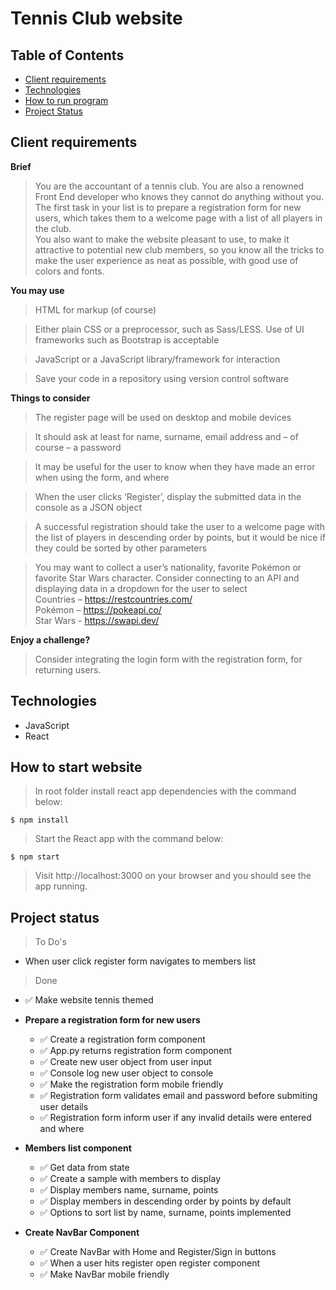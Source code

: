 # Tennis Club website

## Table of Contents

- [Client requirements](#client-requirements)
- [Technologies](#technologies)
- [How to run program](#how-to-run-program)
- [Project Status](#project-status)

## Client requirements

**Brief**

> You are the accountant of a tennis club. You are also a renowned Front End developer who knows they cannot do anything without you. The first task in your list is to prepare a registration form for new users, which takes them to a welcome page with a list of all players in the club.  
> You also want to make the website pleasant to use, to make it attractive to potential new club members, so you know all the tricks to make the user experience as neat as possible, with good use of colors and fonts.

**You may use**

> HTML for markup (of course)

> Either plain CSS or a preprocessor, such as Sass/LESS. Use of UI frameworks such as Bootstrap is acceptable

> JavaScript or a JavaScript library/framework for interaction

> Save your code in a repository using version control software

**Things to consider**

> The register page will be used on desktop and mobile devices

> It should ask at least for name, surname, email address and – of course – a password

> It may be useful for the user to know when they have made an error when using the form, and where

> When the user clicks ‘Register’, display the submitted data in the console as a JSON object

> A successful registration should take the user to a welcome page with the list of players in descending order by points, but it would be nice if they could be sorted by other parameters

> You may want to collect a user’s nationality, favorite Pokémon or favorite Star Wars character. Consider connecting to an API and displaying data in a dropdown for the user to select  
> Countries – https://restcountries.com/  
> Pokémon – https://pokeapi.co/  
> Star Wars - https://swapi.dev/

**Enjoy a challenge?**

> Consider integrating the login form with the registration form, for returning users.

## Technologies

- JavaScript
- React

## How to start website

> In root folder install react app dependencies with the command below:

```
$ npm install
```

> Start the React app with the command below:

```
$ npm start
```

> Visit http://localhost:3000 on your browser and you should see the app running.

## Project status

> To Do's

- When user click register form navigates to members list

> Done

- ✅ Make website tennis themed

- **Prepare a registration form for new users**

  - ✅ Create a registration form component
  - ✅ App.py returns registration form component
  - ✅ Create new user object from user input
  - ✅ Console log new user object to console
  - ✅ Make the registration form mobile friendly
  - ✅ Registration form validates email and password before submiting user details
  - ✅ Registration form inform user if any invalid details were entered and where

- **Members list component**

  - ✅ Get data from state
  - ✅ Create a sample with members to display
  - ✅ Display members name, surname, points
  - ✅ Display members in descending order by points by default
  - ✅ Options to sort list by name, surname, points implemented

- **Create NavBar Component**

  - ✅ Create NavBar with Home and Register/Sign in buttons
  - ✅ When a user hits register open register component
  - ✅ Make NavBar mobile friendly
